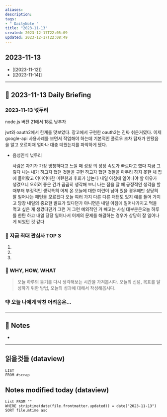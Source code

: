 ```yaml
---
aliases: 
description:
tags:
- " DailyNote "
title: "2023-11-13"
created: 2023-12-17T22:05:09
updated: 2023-12-17T22:08:49
---
```


## 2023-11-13

- [[2023-11-12]] 
- [[2023-11-14]]

---

## 📅 2023-11-13 Daily Briefing

### 2023-11-13 넋두리  

node.js 버전 21에서 18로 낮추자  
  
jwt와 oauth2에서 한계를 맛보았다. 장고에서 구현한 oauth2는 진짜 쉬운거였다. 이제 google-api 사용사례를 보면서 작업해야 하는데 기본적인 플로우 조차 탑재가 안됐음을 알고 오르미때 얼마나 대충 떼웠는지를 파악하게 됐다.  

- 음성인식 넋두리

	사람은 자기가 가장 멍청하다고 느낄 때 성장 의 성장 속도가 빠르다고 했다 지금 그렇다 나는 내가 하고자 했던 것들을 구현 하고자 했던 것들을 마무리 하지 못한 채 집에 들어왔고 어마어마한 미련한과 후회가 남는다 내일 아침에 일어나야 할 이유가 생겼으니 오히려 좋은 건가 곰곰히 생각해 보니 나는 잠을 잘 때 긍정적인 생각을 할 때부터 부정적인 생각특히 어제 온 오늘에 대한 미련이 남아 있을 경우에만 상당히 잘 일어나는 패턴을 모르겠다 오늘 여러 가지 다른 다른 패턴도 있지 예를 들어 가지고 당장 내일의 중요한 발표가 있다던가 아니면은 내일 아침에 일어나가지고 먹을 먹고 싶은 게 생겼다던가 그런 거 그런 예외적인 거 빼고는 사실 대부분은오늘 하루를 한탄 하고 내일 당장 일어나서 어제의 문제를 해결하는 경우가 상당히 잘 일어나게 되었던 것 같다

### 🧠 지금 최대 관심사 TOP 3

1. 
2. 
3. 

### 🚀 WHY, HOW, WHAT

> 오늘 하루의 동기를 다시 생각해보는 시간을 가져봅시다. 오늘의 신념, 목표를 달성하기 위한 방법, 오늘의 성과에 대해서 작성해봅시다.

### 👎 오늘 나에게 닥친 어려움은...

---

## 📝 Notes

- 

---

## 읽을것들 (dataview)

```dataview
LIST
FROM #scrap
```

## Notes modified today (dataview)

```dataview
List FROM "" 
WHERE striptime(date(file.frontmatter.updated)) = date("2023-11-13") 
SORT file.mtime asc
```
